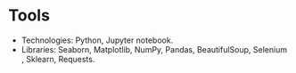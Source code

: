 































# Tools
* Technologies: Python, Jupyter notebook.
* Libraries: Seaborn, Matplotlib, NumPy, Pandas, BeautifulSoup, Selenium , Sklearn, Requests.
